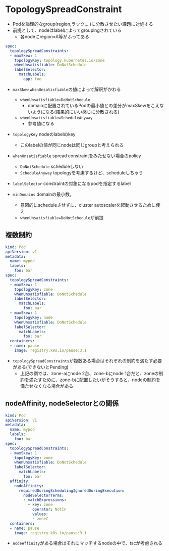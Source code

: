 # TopologySpreadConstraint

* Podを論理的なgroup(region,ラック,...)に分散させたい課題に対処する
* 前提として、nodeはlabelによってgroupingされている
  * 各nodeにregion=A等がふってある

```yaml
spec:
  topologySpreadConstraints:
  - maxSkew: 1
    topologyKey: topology.kubernetes.io/zone
    whenUnsatisfiable: DoNotSchedule
    labelSelector:
      matchLabels:
        app: foo
```

* `maxSkew` `whenUnsatisfiable`の値によって解釈がかわる
  * `whenUnsatisfiable=DoNotSchedule`
    * domainに配置されているPodの最小値との差分がmaxSkewをこえないようになる(結果的にいい感じに分散される)
  * `whenUnsatisfiable=ScheduleAnyway`
    * 参考値になる

* `topologyKey` nodeのlabelのkey
  * このlabelの値が同じnodeは同じgroupと考えられる

* `whenUnsatisfiable` spread constraintをみたせない場合のpolicy
  * `DoNotSchedule` scheduleしない
  * `ScheduleAnyway` topologyを考慮するけど、scheduleしちゃう 

* `labelSelector` constraintの対象になるpodを指定するlabel

* `minDomains` domainの最小数。
  * 意図的にscheduleさせずに、cluster autoscalerを起動させるために使え
  * `whenUnsatisfiable=DoNotSchedule`が前提

## 複数制約

```yaml
kind: Pod
apiVersion: v1
metadata:
  name: mypod
  labels:
    foo: bar
spec:
  topologySpreadConstraints:
  - maxSkew: 1
    topologyKey: zone
    whenUnsatisfiable: DoNotSchedule
    labelSelector:
      matchLabels:
        foo: bar
  - maxSkew: 1
    topologyKey: node
    whenUnsatisfiable: DoNotSchedule
    labelSelector:
      matchLabels:
        foo: bar
  containers:
  - name: pause
    image: registry.k8s.io/pause:3.1
```

* `topologySpreadConstraints`が複数ある場合はそれぞれの制約を満たす必要がある(できないとPending)
  * 上記の例では、zone-aにnode 2台、zone-bにnode 1台だと、zoneの制約を満たすために、zone-bに配置したいがそうすると、nodeの制約を満たせなくなる場合がある


## nodeAffinity, nodeSelectorとの関係

```yaml
kind: Pod
apiVersion: v1
metadata:
  name: mypod
  labels:
    foo: bar
spec:
  topologySpreadConstraints:
  - maxSkew: 1
    topologyKey: zone
    whenUnsatisfiable: DoNotSchedule
    labelSelector:
      matchLabels:
        foo: bar
  affinity:
    nodeAffinity:
      requiredDuringSchedulingIgnoredDuringExecution:
        nodeSelectorTerms:
        - matchExpressions:
          - key: zone
            operator: NotIn
            values:
            - zoneC
  containers:
  - name: pause
    image: registry.k8s.io/pause:3.1
```

* `nodeAffinity`がある場合はそれにマッチするnodeの中で、tscが考慮される
